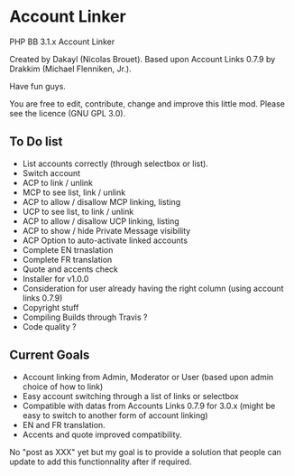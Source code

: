 # Account Linker
PHP BB 3.1.x Account Linker

Created by Dakayl (Nicolas Brouet).
Based upon Account Links 0.7.9 by Drakkim (Michael Flenniken, Jr.).

Have fun guys.

You are free to edit, contribute, change and improve this little mod.
Please see the licence (GNU GPL 3.0).

## To Do list
 - List accounts correctly (through selectbox or list).
 - Switch account
 - ACP to link  / unlink
 - MCP to see list, link / unlink
 - ACP to allow / disallow MCP linking, listing
 - UCP to see list, to link / unlink
 - ACP to allow / disallow UCP linking, listing
 - ACP to show / hide Private Message visibility
 - ACP Option to auto-activate linked accounts
 - Complete EN trnaslation
 - Complete FR translation
 - Quote and accents check
 - Installer for v1.0.0
 - Consideration for user already having the right column (using account links 0.7.9)
 - Copyright stuff
 - Compiling Builds through Travis ?
 - Code quality ?


## Current Goals
- Account linking from Admin, Moderator or User (based upon admin choice of how to link)
- Easy account switching through a list of links or selectbox
- Compatible with datas from Accounts Links 0.7.9 for 3.0.x (might be easy to switch to another form of account linking)
- EN and FR translation.
- Accents and quote improved compatibility.

No "post as XXX" yet but my goal is to provide a solution that people can update to add this functionnality after if required.
